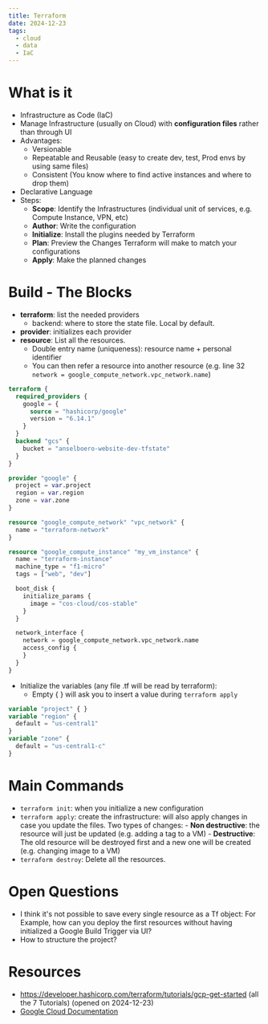```yaml
---
title: Terraform
date: 2024-12-23
tags:
  - cloud
  - data
  - IaC
---
```

# What is it
- Infrastructure as Code (IaC)
- Manage Infrastructure (usually on Cloud) with **configuration files** rather than through UI
- Advantages:
	- Versionable
	- Repeatable and Reusable (easy to create dev, test, Prod envs by using same files)
	- Consistent (You know where to find active instances and where to drop them)
- Declarative Language
- Steps:
	- **Scope**: Identify the Infrastructures (individual unit of services, e.g. Compute Instance, VPN, etc)
	- **Author**: Write the configuration
	- **Initialize**: Install the plugins needed by Terraform
	- **Plan**: Preview the Changes Terraform will make to match your configurations
	- **Apply**: Make the planned changes

# Build - The Blocks

- **terraform**: list the needed providers
	- backend: where to store the state file. Local by default.
- **provider**: initializes each provider
- **resource**: List all the resources.
	- Double entry name (uniqueness): resource name + personal identifier
	- You can then refer a resource into another resource (e.g. line 32 `network = google_compute_network.vpc_network.name`)

```tf
terraform {
  required_providers {
    google = {
	  source = "hashicorp/google"
	  version = "6.14.1"
	}
  }
  backend "gcs" {
    bucket = "anselboero-website-dev-tfstate"
  }
}

provider "google" {
  project = var.project
  region = var.region
  zone = var.zone
} 

resource "google_compute_network" "vpc_network" {
  name = "terraform-network"
}

resource "google_compute_instance" "my_vm_instance" {
  name = "terraform-instance"
  machine_type = "f1-micro"
  tags = ["web", "dev"]

  boot_disk {
    initialize_params {
      image = "cos-cloud/cos-stable"
	}
  }

  network_interface {
	network = google_compute_network.vpc_network.name
	access_config {
	}
  }
}
```

- Initialize the variables (any file .tf will be read by terraform):
	- Empty { } will ask you to insert a value during `terraform apply`
```tf
variable "project" { }
variable "region" {
  default = "us-central1"
}
variable "zone" {
  default = "us-central1-c"
}
```


# Main Commands
- `terraform init`:  when you initialize a new configuration
- `terraform apply`: create the infrastructure: will also apply changes in case you update the files.
  Two types of changes:
	  - **Non destructive**: the resource will just be updated (e.g. adding a tag to a VM)
	  - **Destructive**: The old resource will be destroyed first and a new one will be created (e.g. changing image to a VM)
- `terraform destroy`: Delete all the resources.

# Open Questions
- I think it's not possible to save every single resource as a Tf object: For Example, how can you deploy the first resources without having initialized a Google Build Trigger via UI?
- How to structure the project?
# Resources
- https://developer.hashicorp.com/terraform/tutorials/gcp-get-started (all the 7 Tutorials) (opened on 2024-12-23)
- [Google Cloud Documentation](https://registry.terraform.io/providers/hashicorp/google/latest/docs)